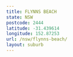 ```yaml
---
title: FLYNNS BEACH
state: NSW
postcode: 2444
latitude: -31.439614
longitude: 152.87253
url: /nsw/flynns-beach/
layout: suburb
---
```

